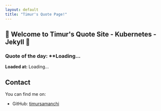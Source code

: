 ```yaml
---
layout: default
title: "Timur's Quote Page!"
---
```


## 🌟 Welcome to Timur's Quote Site - Kubernetes - Jekyll 🌟

### Quote of the day: **<span id="quote">Loading...</span>

**Loaded at:** <span id="timestamp">Loading...</span>

<script>
  fetch('/quote')
    .then(response => response.json())
    .then(data => {
      document.getElementById('quote').innerText = data.quote;
      document.getElementById('timestamp').innerText = new Date().toLocaleString();
    })
    .catch(err => {
      document.getElementById('quote').innerText = 'Error loading quote';
      document.getElementById('timestamp').innerText = new Date().toLocaleString();
    });
</script>
## Contact

You can find me on:
- GitHub: [timursamanchi](https://github.com/timursamanchi)